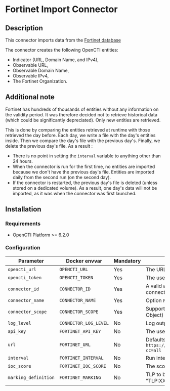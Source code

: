 # Fortinet Import Connector

<!--
General description of the connector
* What it does
* How it works
* Special requirements
* Use case description
* ...
-->

## Description

This connector imports data from the [Fortinet database](https://docs.fortinet.com/document/fortisoar/3.1.3/fortinet-fortiguard-threat-intelligence/785/fortinet-fortiguard-threat-intelligence-v3-1-3)

The connector creates the following OpenCTI entities:

- Indicator (URL, Domain Name, and IPv4),
- Observable URL,
- Observable Domain Name,
- Observable IPv4,
- The Fortinet Organization.

## Additional note

Fortinet has hundreds of thousands of entities without any information on the validity period. It was therefore decided not to retrieve historical data (which could be significantly depreciated). Only new entities are retrieved. 

This is done by comparing the entities retrieved at runtime with those retrieved the day before. Each day, we write a file with the day's entities inside. Then we compare the day's file with the previous day's. Finally, we delete the previous day's file. As a result :

- There is no point in setting the `interval` variable to anything other than 24 hours.
- When the connector is run for the first time, no entities are imported because we don't have the previous day's file. Entities are imported daily from the second run (on the second day).
- If the connector is restarted, the previous day's file is deleted (unless stored on a dedicated volume). As a result, one day's data will not be imported, as it was when the connector was first launched.


## Installation

### Requirements

- OpenCTI Platform >= 6.2.0

### Configuration

| Parameter            | Docker envvar         | Mandatory | Description                                                                              |
|----------------------|-----------------------|-----------|------------------------------------------------------------------------------------------|
| `opencti_url`        | `OPENCTI_URL`         | Yes       | The URL of the OpenCTI platform.                                                         |
| `opencti_token`      | `OPENCTI_TOKEN`       | Yes       | The user token configured in the OpenCTI platform                                        |
| `connector_id`       | `CONNECTOR_ID`        | Yes       | A valid arbitrary `UUIDv4` that must be unique for this connector.                       |
| `connector_name`     | `CONNECTOR_NAME`      | Yes       | Option `Fortinet`                                                                        |
| `connector_scope`    | `CONNECTOR_SCOPE`     | Yes       | Supported scope: Template Scope (MIME Type or Stix Object)                               |
| `log_level`          | `CONNECTOR_LOG_LEVEL` | No        | Log output for the connector. Defaults to `INFO`                                         |
| `api_key`            | `FORTINET_API_KEY`    | No        | The user api key configured in Fortinet                                                  |
| `url`                | `FORTINET_URL`        | No        | Defaults to `https://premiumapi.fortinet.com/v1/cti/feed/stix2?cc=all`                   |
| `interval`           | `FORTINET_INTERVAL`   | No        | Run interval, in hours. Defaults to `24`                                                 |
| `ioc_score`          | `FORTINET_IOC_SCORE`  | No        | The score to be set on IOCs. Defaults to `50`                                            |
| `marking_definition` | `FORTINET_MARKING`    | No        | TLP to be applied to created entities (syntax: "TLP:XXX"). Default to `TLP:AMBER+STRICT` |
